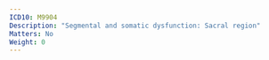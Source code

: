```yaml
---
ICD10: M9904
Description: "Segmental and somatic dysfunction: Sacral region"
Matters: No
Weight: 0
---
```

